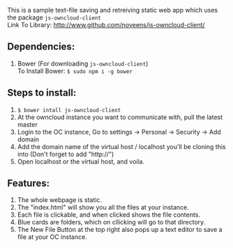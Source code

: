 This is a sample text-file saving and retreiving static web app which uses the package `js-owncloud-client`<br>
Link To Library: http://www.github.com/noveens/js-owncloud-client/ 

## Dependencies:
1. Bower (For downloading `js-owncloud-client`)<br>
   To Install Bower: `$ sudo npm i -g bower`

## Steps to install:
1. `$ bower intall js-owncloud-client`
2. At the owncloud instance you want to communicate with, pull the latest master
3. Login to the OC instance, Go to settings -> Personal -> Security -> Add domain
4. Add the domain name of the virtual host / localhost you'll be cloning this into (Don't forget to add "http://")
5. Open localhost or the virtual host, and voila.

## Features:
1. The whole webpage is static.
2. The "index.html" will show you all the files at your instance.
3. Each file is clickable, and when clicked shows the file contents.
4. Blue cards are folders, which on cllicking will go to that directory.
5. The New File Button at the top right also pops up a text editor to save a file at your OC instance.
